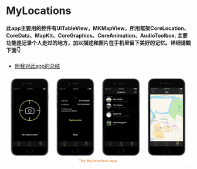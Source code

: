 # MyLocations
#### 此app主要用的控件有UITableView，MKMapView，所用框架CoreLocation、CoreData、MapKit、CoreGraphics、CoreAnimation、AudioToolbox. 主要功能是记录个人走过的地方，加以描述和照片在手机里留下美好的记忆。详细请戳下面👇
* [附我对此app的总结](http://www.jianshu.com/p/14a3b80dbb26)

![](https://github.com/huangningfa/MyLocations//raw/master/1.png)
